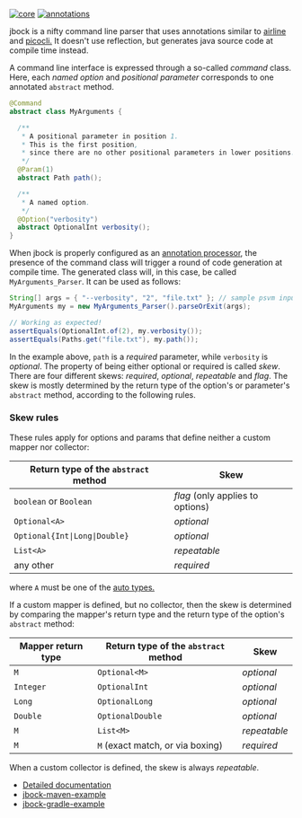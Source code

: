 [![core](https://maven-badges.herokuapp.com/maven-central/com.github.h908714124/jbock/badge.svg?style=plastic&subject=jbock)](https://maven-badges.herokuapp.com/maven-central/com.github.h908714124/jbock)
[![annotations](https://maven-badges.herokuapp.com/maven-central/com.github.h908714124/jbock-annotations/badge.svg?color=red&style=plastic&subject=jbock-annotations)](https://maven-badges.herokuapp.com/maven-central/com.github.h908714124/jbock-annotations)

jbock is a nifty command line parser that uses annotations similar to
[airline](https://github.com/airlift/airline) and
[picocli.](https://github.com/remkop/picocli)
It doesn't use reflection, but generates java source code at compile time instead.

A command line interface is expressed through a so-called *command* class.
Here, each *named option* and *positional parameter* corresponds to one annotated `abstract` method.

````java
@Command
abstract class MyArguments {

  /**
   * A positional parameter in position 1.
   * This is the first position,
   * since there are no other positional parameters in lower positions.
   */
  @Param(1)
  abstract Path path();

  /**
   * A named option.
   */
  @Option("verbosity")
  abstract OptionalInt verbosity();
}
````

When jbock is properly configured as an
[annotation processor](https://stackoverflow.com/questions/2146104/what-is-annotation-processing-in-java), the presence of the command class
will trigger a round of code generation at compile time.
The generated class will, in this case, be called
`MyArguments_Parser`. It can be used as follows:

````java
String[] args = { "--verbosity", "2", "file.txt" }; // sample psvm input
MyArguments my = new MyArguments_Parser().parseOrExit(args);

// Working as expected!
assertEquals(OptionalInt.of(2), my.verbosity());
assertEquals(Paths.get("file.txt"), my.path());
````

In the example above, `path` is a *required* parameter,
while `verbosity` is *optional*.
The property of being either optional or required is called *skew*.
There are four different skews:
*required*, *optional*, *repeatable* and *flag*.
The skew is mostly
determined by the return type of the option's or parameter's `abstract` method,
according to the following rules.

### Skew rules

These rules apply for options and params that
define neither a custom mapper nor collector:

Return type of the `abstract` method  | Skew
------------------------------------- | --------------------------------
`boolean` or `Boolean`                | *flag* (only applies to options)
`Optional<A>`                         | *optional*
<code>Optional{Int&#124;Long&#124;Double}</code> | *optional*
`List<A>`                             | *repeatable*
any other                             | *required*

where `A` must be one of the
[auto types.](https://github.com/h908714124/jbock-docgen/blob/master/src/main/java/com/example/hello/JbockAutoTypes.java)

If a custom mapper is defined, but no collector,
then the skew is determined by comparing the mapper's return type
and the return type of the option's `abstract` method:

Mapper return type      | Return type of the `abstract` method | Skew
----------------------- | ------------------------------------ | ------------
`M`                     | `Optional<M>`                        | *optional*
`Integer`               | `OptionalInt`                        | *optional*
`Long`                  | `OptionalLong`                       | *optional*
`Double`                | `OptionalDouble`                     | *optional*
`M`                     | `List<M>`                            | *repeatable*
`M`                     | `M` (exact match, or via boxing)     | *required*

When a custom collector is defined, the skew is always *repeatable*.

* [Detailed documentation](https://github.com/h908714124/jbock/blob/master/SPAGHETTI.md)
* [jbock-maven-example](https://github.com/h908714124/jbock-maven-example)
* [jbock-gradle-example](https://github.com/h908714124/jbock-gradle-example)
